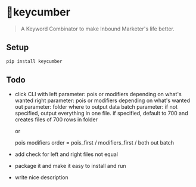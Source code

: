 # 🥒keycumber

> A Keyword Combinator to make Inbound Marketer's life better.

## Setup

```sh
pip install keycumber
```

## Todo

- click CLI with
    left parameter: pois or modifiers depending on what's wanted
    right parameter: pois or modifiers depending on what's wanted
    out parameter: folder where to output data
    batch parameter: 
        if not specified, output everything in one file. if specified, default to 700 and creates files of 700 rows in folder

    or

    pois
    modifiers
    order = pois_first / modifiers_first / both 
    out
    batch

- add check for left and right files not equal
- package it and make it easy to install and run
- write nice description

